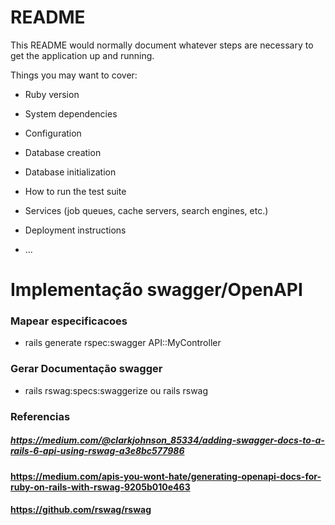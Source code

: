 # README

This README would normally document whatever steps are necessary to get the
application up and running.

Things you may want to cover:

* Ruby version

* System dependencies

* Configuration

* Database creation

* Database initialization

* How to run the test suite

* Services (job queues, cache servers, search engines, etc.)

* Deployment instructions

* ...

# Implementação swagger/OpenAPI



### Mapear especificacoes
* rails generate rspec:swagger API::MyController
### Gerar Documentação swagger
* rails rswag:specs:swaggerize ou rails rswag


### Referencias
##### https://medium.com/@clarkjohnson_85334/adding-swagger-docs-to-a-rails-6-api-using-rswag-a3e8bc577986

#### https://medium.com/apis-you-wont-hate/generating-openapi-docs-for-ruby-on-rails-with-rswag-9205b010e463

#### https://github.com/rswag/rswag
